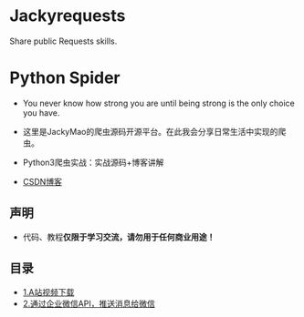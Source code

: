# Jackyrequests
Share public Requests skills.

# Python Spider

- You never know how strong you are until being strong is the only choice you have. 

- 这里是JackyMao的爬虫源码开源平台。在此我会分享日常生活中实现的爬虫。

- Python3爬虫实战：实战源码+博客讲解

- [CSDN博客](https://blog.csdn.net/xiaokai1999)

  

## 声明

- 代码、教程**仅限于学习交流，请勿用于任何商业用途！**

## 目录

- [1.A站视频下载](https://github.com/JackyMao1999/Jackyrequests/tree/master/A%E7%AB%99%E8%A7%86%E9%A2%91%E4%B8%8B%E8%BD%BD)	
- [2.通过企业微信API，推送消息给微信](https://github.com/JackyMao1999/Jackyrequests/tree/master/WxSend)

